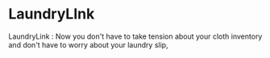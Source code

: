 # LaundryLInk
LaundryLink : Now you don't have to take tension about your cloth inventory and don't have to worry about your laundry slip,
